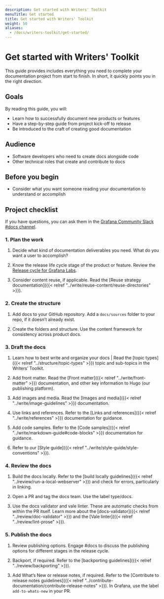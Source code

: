 ```yaml
---
description: Get started with Writers' Toolkit
menuTitle: Get started
title: Get started with Writers' Toolkit
weight: 50
aliases:
  - /docs/writers-toolkit/get-started/
---
```


# Get started with Writers' Toolkit

This guide provides includes everything you need to complete your documentation project from start to finish.
In short, it quickly points you in the right direction.

## Goals

By reading this guide, you will:

- Learn how to successfully document new products or features
- Have a step-by-step guide from project kick-off to release
- Be introduced to the craft of creating good documentation

## Audience

- Software developers who need to create docs alongside code
- Other technical roles that create and contribute to docs

## Before you begin

- Consider what you want someone reading your documentation to understand or accomplish

## Project checklist

If you have questions, you can ask them in the [Grafana Community Slack #docs channel](https://grafana.slack.com/archives/CNCRV74GP).

### 1. Plan the work

1. Decide what kind of documentation deliverables you need. What do you want a user to accomplish?

1. Know the release life cycle stage of the product or feature. Review the [Release cycle for Grafana Labs](/docs/release-life-cycle/).

1. Consider content reuse, if applicable. Read the [Reuse strategy documentation]({{< relref "../write/reuse-content/reuse-directories" >}}).

### 2. Create the structure

1. Add docs to your GitHub repository. Add a `docs/sources` folder to your repo, if it doesn’t already exist.

1. Create the folders and structure. Use the content framework for consistency across product docs.

### 3. Draft the docs

1. Learn how to best write and organize your docs | Read the [topic types]({{< relref "../structure/topic-types" >}}) topic and sub-topics in the Writers’ Toolkit.

1. Add front matter. Read the [Front matter]({{< relref "../write/front-matter" >}}) documentation, and other key information to Hugo (our publishing platform).

1. Add images and media. Read the [Images and media]({{< relref "../write/image-guidelines" >}}) documentation.

1. Use links and references. Refer to the [Links and references]({{< relref "../write/references" >}}) documentation for guidance.

1. Add code samples. Refer to the [Code samples]({{< relref "../write/markdown-guide#code-blocks" >}}) documentation for guidance.

1. Refer to our [Style guide]({{< relref "../write/style-guide/style-conventions" >}}).

### 4. Review the docs

1. Build the docs locally. Refer to the [build locally guidelines]({{< relref "../review/run-a-local-webserver" >}}) and check for errors, particularly in linking.

1. Open a PR and tag the docs team. Use the label type/docs.

1. Use the docs validator and vale linter. These are automatic checks from within the PR itself. Learn more about the [docs-validator]({{< relref "../review/doc-validator" >}}) and the [Vale linter]({{< relref "../review/lint-prose" >}}).

### 5. Publish the docs

1. Review publishing options. Engage #docs to discuss the publishing options for different stages in the release cycle.

1. Backport, if required. Refer to the [backporting guidelines]({{< relref "../review/backporting" >}}).

1. Add What’s New or release notes, if required. Refer to the [Contribute to release notes guidelines]({{< relref "../contribute-documentation/contribute-release-notes" >}}). In Grafana, use the label `add-to-whats-new` in your PR.
